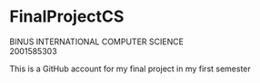 # FinalProjectCS
BINUS INTERNATIONAL COMPUTER SCIENCE <br>
2001585303

This is a GitHub account for my final project in my first semester
